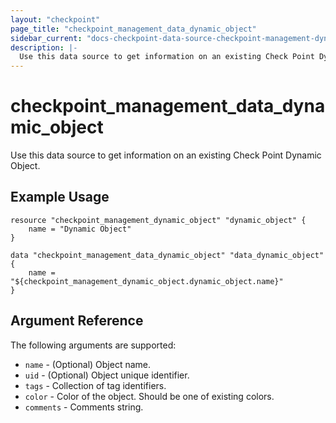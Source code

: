 ```yaml
---
layout: "checkpoint"
page_title: "checkpoint_management_data_dynamic_object"
sidebar_current: "docs-checkpoint-data-source-checkpoint-management-dynamic-object"
description: |-
  Use this data source to get information on an existing Check Point Dynamic Object.
---
```


# checkpoint_management_data_dynamic_object

Use this data source to get information on an existing Check Point Dynamic Object.

## Example Usage


```hcl
resource "checkpoint_management_dynamic_object" "dynamic_object" {
    name = "Dynamic Object"
}

data "checkpoint_management_data_dynamic_object" "data_dynamic_object" {
    name = "${checkpoint_management_dynamic_object.dynamic_object.name}"
}
```

## Argument Reference

The following arguments are supported:

* `name` - (Optional) Object name.
* `uid` - (Optional) Object unique identifier.  
* `tags` - Collection of tag identifiers.
* `color` - Color of the object. Should be one of existing colors. 
* `comments` - Comments string. 
